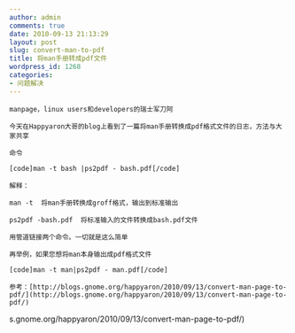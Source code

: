 ```yaml
---
author: admin
comments: true
date: 2010-09-13 21:13:29
layout: post
slug: convert-man-to-pdf
title: 将man手册转成pdf文件
wordpress_id: 1268
categories:
- 问题解决
---
```


	manpage，linux users和developers的瑞士军刀阿

	今天在Happyaron大哥的blog上看到了一篇将man手册转换成pdf格式文件的日志，方法与大家共享

	命令

	[code]man -t bash |ps2pdf - bash.pdf[/code]

	解释：

	man -t  将man手册转换成groff格式，输出到标准输出

	ps2pdf -bash.pdf  将标准输入的文件转换成bash.pdf文件

	用管道链接两个命令。一切就是这么简单

	再举例，如果您想将man本身输出成pdf格式文件

	[code]man -t man|ps2pdf - man.pdf[/code]

	参考：[http://blogs.gnome.org/happyaron/2010/09/13/convert-man-page-to-pdf/](http://blogs.gnome.org/happyaron/2010/09/13/convert-man-page-to-pdf/)

s.gnome.org/happyaron/2010/09/13/convert-man-page-to-pdf/)

